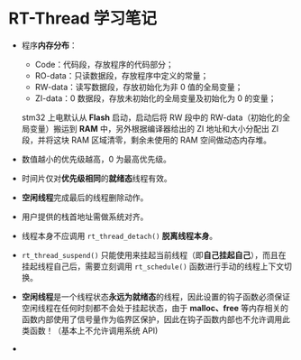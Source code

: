 # RT-Thread 学习笔记

- 程序**内存分布**：

  - Code：代码段，存放程序的代码部分；
  - RO-data：只读数据段，存放程序中定义的常量；
  - RW-data：读写数据段，存放初始化为非 0 值的全局变量；
  - ZI-data：0 数据段，存放未初始化的全局变量及初始化为 0 的变量；

  stm32 上电默认从 **Flash** 启动，启动后将 RW 段中的 RW-data（初始化的全局变量）搬运到 **RAM** 中，另外根据编译器给出的 ZI 地址和大小分配出 ZI 段，并将这块 RAM 区域清零，剩余未使用的 RAM 空间做动态内存堆。

- 数值越小的优先级越高，0 为最高优先级。

- 时间片仅对**优先级相同**的**就绪态**线程有效。

- **空闲线程**完成最后的线程删除动作。

- 用户提供的栈首地址需做系统对齐。

- 线程本身不应调用 `rt_thread_detach()` **脱离线程本身**。

-  `rt_thread_suspend()` 只能使用来挂起当前线程（即**自己挂起自己**），而且在挂起线程自己后，需要立刻调用 `rt_schedule()` 函数进行手动的线程上下文切换。

- **空闲线程**是一个线程状态**永远为就绪态**的线程，因此设置的钩子函数必须保证空闲线程在任何时刻都不会处于挂起状态，由于 **malloc、free** 等内存相关的函数内部使用了信号量作为临界区保护，因此在钩子函数内部也不允许调用此类函数！（基本上不允许调用系统 API)

- 

